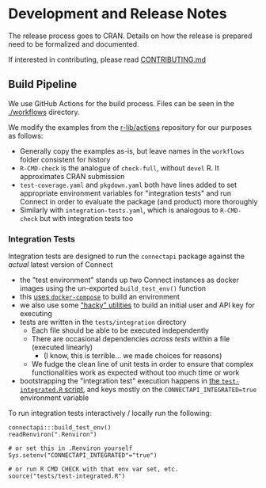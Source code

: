 # Development and Release Notes

The release process goes to CRAN. Details on how the release is prepared need to
be formalized and documented.

If interested in contributing, please read [CONTRIBUTING.md](CONTRIBUTING.md)

## Build Pipeline

We use GitHub Actions for the build process. Files can be seen in the
[./workflows](./workflows) directory.

We modify the examples from the
[r-lib/actions](https://github.com/r-lib/actions) repository for our purposes as
follows:

- Generally copy the examples as-is, but leave names in the `workflows` folder
consistent for history
- `R-CMD-check` is the analogue of `check-full`, without `devel` R. It
approximates CRAN submission
- `test-coverage.yaml` and `pkgdown.yaml` both have lines added to set
appropriate environment variables for "integration tests" and run Connect in
order to evaluate the package (and product) more thoroughly
- Similarly with `integration-tests.yaml`, which is analogous to `R-CMD-check`
but with integration tests too

### Integration Tests

Integration tests are designed to run the `connectapi` package against the
_actual_ latest version of Connect

- the "test environment" stands up two Connect instances as docker images using
the un-exported `build_test_env()` function
- this [uses `docker-compose`](../inst/ci/) to build an environment
- we also use some ["hacky" utilities](../R/utils-ci.R) to build an initial user and API key for executing
- tests are written in the `tests/integration` directory
  - Each file should be able to be executed independently
  - There are occasional dependencies _across tests_ within a file (executed linearly)
    - (I know, this is terrible... we made choices for reasons)
  - We fudge the clean line of unit tests in order to ensure that complex
  functionalities work as expected without too much time or work
- bootstrapping the "integration test" execution happens in [the
`test-integrated.R` script](../tests/test-integrated.R), and keys mostly on the
`CONNECTAPI_INTEGRATED=true` environment variable

To run integration tests interactively / locally run the following:
```
connectapi:::build_test_env()
readRenviron(".Renviron")

# or set this in .Renviron yourself
Sys.setenv("CONNECTAPI_INTEGRATED"="true")

# or run R CMD CHECK with that env var set, etc.
source("tests/test-integrated.R")
```
